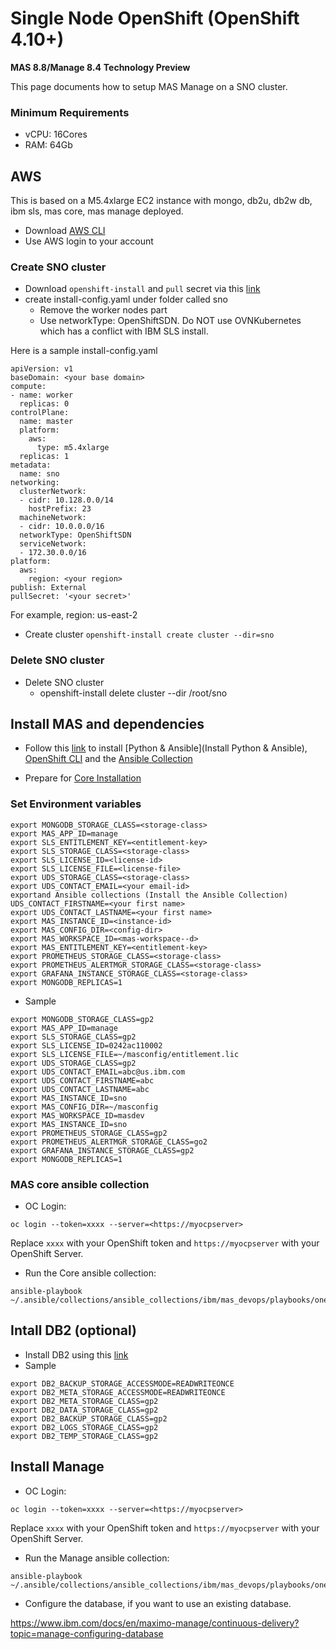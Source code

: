 # Single Node OpenShift (OpenShift 4.10+) 
**MAS 8.8/Manage 8.4**
**Technology Preview**

This page documents how to setup MAS Manage on a SNO cluster.

### Minimum Requirements
- vCPU: 16Cores
- RAM: 64Gb

## AWS
This is based on a M5.4xlarge EC2 instance with mongo, db2u, db2w db, ibm sls, mas core, mas manage deployed.  
- Download [AWS CLI](https://docs.aws.amazon.com/cli/latest/userguide/getting-started-install.html)
- Use AWS login to your account

### Create SNO cluster
- Download `openshift-install` and `pull` secret via this [link](https://console.redhat.com/openshift/install/aws/installer-provisioned)
- create install-config.yaml under folder called sno
	- Remove the worker nodes part
	- Use networkType: OpenShiftSDN. Do NOT use OVNKubernetes which has a conflict with IBM SLS install. 

Here is a sample install-config.yaml

```
apiVersion: v1
baseDomain: <your base domain>
compute:
- name: worker
  replicas: 0
controlPlane:
  name: master
  platform:
    aws:
      type: m5.4xlarge 
  replicas: 1
metadata:
  name: sno
networking:
  clusterNetwork:
  - cidr: 10.128.0.0/14
    hostPrefix: 23
  machineNetwork:
  - cidr: 10.0.0.0/16
  networkType: OpenShiftSDN 
  serviceNetwork:
  - 172.30.0.0/16
platform:
  aws:
    region: <your region>
publish: External
pullSecret: '<your secret>'
```

For example, region: us-east-2

- Create cluster
`openshift-install create cluster --dir=sno`

### Delete SNO cluster

- Delete SNO cluster
	- openshift-install delete cluster --dir /root/sno

## Install MAS and dependencies

- Follow this [link](https://ibm-mas.github.io/ansible-devops/#running-in-docker) to install [Python & Ansible](Install Python & Ansible), [OpenShift CLI](https://ibm-mas.github.io/ansible-devops/#install-openshift-cli)
and the [Ansible Collection](https://ibm-mas.github.io/ansible-devops/#install-the-ansible-collection)

- Prepare for [Core Installation](https://ibm-mas.github.io/ansible-devops/playbooks/oneclick-core/#preparation)
  
### Set Environment variables

```
export MONGODB_STORAGE_CLASS=<storage-class>
export MAS_APP_ID=manage
export SLS_ENTITLEMENT_KEY=<entitlement-key>
export SLS_STORAGE_CLASS=<storage-class>
export SLS_LICENSE_ID=<license-id>
export SLS_LICENSE_FILE=<license-file>
export UDS_STORAGE_CLASS=<storage-class>
export UDS_CONTACT_EMAIL=<your email-id>
exportand Ansible collections (Install the Ansible Collection) UDS_CONTACT_FIRSTNAME=<your first name>
export UDS_CONTACT_LASTNAME=<your first name>
export MAS_INSTANCE_ID=<instance-id>
export MAS_CONFIG_DIR=<config-dir>
export MAS_WORKSPACE_ID=<mas-workspace--d>
export MAS_ENTITLEMENT_KEY=<entitlement-key>
export PROMETHEUS_STORAGE_CLASS=<storage-class>
export PROMETHEUS_ALERTMGR_STORAGE_CLASS=<storage-class>
export GRAFANA_INSTANCE_STORAGE_CLASS=<storage-class>
export MONGODB_REPLICAS=1
```

- Sample
```
export MONGODB_STORAGE_CLASS=gp2
export MAS_APP_ID=manage
export SLS_STORAGE_CLASS=gp2
export SLS_LICENSE_ID=0242ac110002 
export SLS_LICENSE_FILE=~/masconfig/entitlement.lic
export UDS_STORAGE_CLASS=gp2
export UDS_CONTACT_EMAIL=abc@us.ibm.com
export UDS_CONTACT_FIRSTNAME=abc
export UDS_CONTACT_LASTNAME=abc
export MAS_INSTANCE_ID=sno
export MAS_CONFIG_DIR=~/masconfig
export MAS_WORKSPACE_ID=masdev
export MAS_INSTANCE_ID=sno
export PROMETHEUS_STORAGE_CLASS=gp2
export PROMETHEUS_ALERTMGR_STORAGE_CLASS=go2
export GRAFANA_INSTANCE_STORAGE_CLASS=gp2
export MONGODB_REPLICAS=1
```

### MAS core ansible collection

- OC Login: 
```
oc login --token=xxxx --server=<https://myocpserver>
```
Replace `xxxx` with your OpenShift token and `https://myocpserver` with your OpenShift Server.


- Run the Core ansible collection:
```
ansible-playbook ~/.ansible/collections/ansible_collections/ibm/mas_devops/playbooks/oneclick_core.yml
```

## Intall DB2 (optional)

- Install DB2 using this [link](https://ibm-mas.github.io/ansible-devops/roles/db2/)
- Sample
```
export DB2_BACKUP_STORAGE_ACCESSMODE=READWRITEONCE
export DB2_META_STORAGE_ACCESSMODE=READWRITEONCE
export DB2_META_STORAGE_CLASS=gp2
export DB2_DATA_STORAGE_CLASS=gp2
export DB2_BACKUP_STORAGE_CLASS=gp2
export DB2_LOGS_STORAGE_CLASS=gp2
export DB2_TEMP_STORAGE_CLASS=gp2
```	

## Install Manage

- OC Login: 
```
oc login --token=xxxx --server=<https://myocpserver>
```
Replace `xxxx` with your OpenShift token and `https://myocpserver` with your OpenShift Server.


- Run the Manage ansible collection:

```
ansible-playbook  ~/.ansible/collections/ansible_collections/ibm/mas_devops/playbooks/oneclick_add_manage.yml
```

- Configure the database, if you want to use an existing database.

https://www.ibm.com/docs/en/maximo-manage/continuous-delivery?topic=manage-configuring-database
